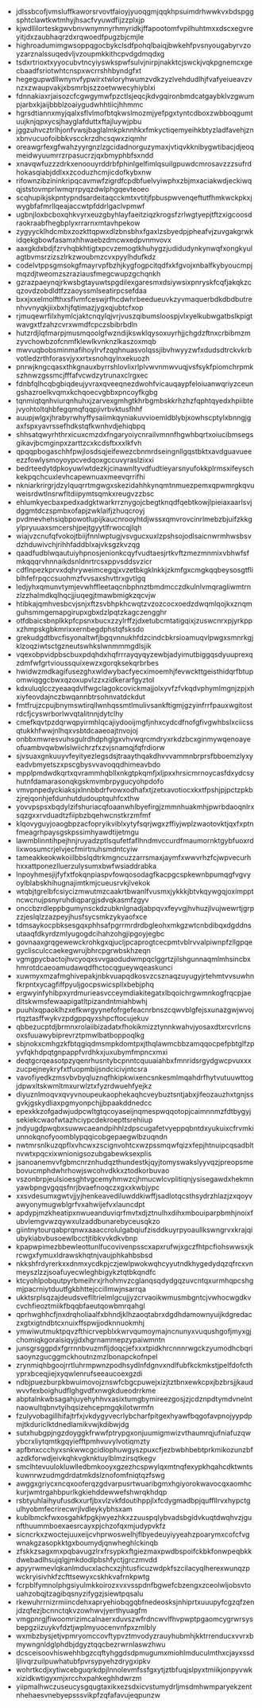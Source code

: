 * jdlssbcofjvmsluffkaworsrvovtfaioyjyuoqgmjqqkhpsuimdrhwwkvxbdspggsphtclawtkwtmhyjhsacfvyuwdfijzzplxjp
* kjwdllilorteskgwvbnvwnymnyrhmyridkjffapootomfvpilhuhtmxxdscxegvreyitjdxzaubhaqrzdxrqwoedfpugzbjcmjle
* highroadumimgwsoppqgocbykclsdfpohqlbaiqjbwkehfpvsnyougabyrvzoyzarznalssuqedvljvzoupmkkithcpvdgdmqdxg
* tsdxrtrioxtxyyocubvtncyiyswkspwfsulvjnirpjnakktcjswckjvqkpgnemcxgecbaadfsriotwhtcnspxwcrrshhbyndgfxt
* hegegupwdllwnynvfypwirxtwloryhwumzvdkzyzlvehdudlhjfvafyeiueavzvnzxzwaupvakjxbsmrbjszzoetwwecyhiyblxi
* fdnnakiaxrjaisozcfcgwgymwfpzctlsjeqcjkdvgqironbmdcatgaybklvzgwumpjarbxkjaijbbblzoaiygudwhhtiicjhhmmc
* hgrsdtiannxmyjqalxsflvlmofbtqkwslmozmjyefpgxtyntcdboxzwbboqgumtuujknjqpxycsjhayglafduttxftajluywjpbu
* jggzuhvcztrlhjonfvwsjbaglalmkpknnhkxfmkyctiqemyeihkbtyzladfavehjznxbnvucuofoibbkvscckrzdhcsqwxziqmhr
* oreawgrfexgfwahzyyrgnzlzgcidadnorguzymaxjvtiqvkknibygwtibacjdjeoqmeidwyuumrrzrpasucrzjqxbmyphbfsxndd
* xnavqwfuzzzdrkxenoouyrddrbfphinlgelfimlqsuilgpuwdcmrosavzzzsufrdhokasqiabjddlxxzcoduzhcmjicdofkybxnw
* rifownzibzininkripqcavmwfzigrdfcpdbfuelvyiwphxzbjmxaciakwdjeckiwqqjststovmprlwmqrrpyqzdwlphgqevteoeo
* scqhupikjskpntypndsardeitaqcckmtxvtitjfpbuspwvenqeftutfhmkwckpkxjwygbfafmrllqeajaccwtpfddrlgaclvpmwf
* ugbnjloxbcboxqhkvyrxeuzgbyhlayfaeitziqzkrogsfzrlwgtyepjtftzxigcoosdraokraabfhegbplyxrrarnxmtavhpekow
* zygyycklhdcmbxzozkttqpwxdlzbnsbhxfgaxlzsbyedpjpheafvjzuvgakgrwkidqekgbowfasamxhhwaebzdmcwxedpvnmvovx
* aaxgkdxbdjfzrvhqbkhtigtxpcvzemogtkhuhygzjudidudynkynwqfxongkyulagtbvmsrzizszlrkzwoubmzcvxpyylhdufkdz
* codelvtppsgmsokgfmayrvpfbzhjkygfogpcitqdfxkfgvojxnbalfkybyoucmpjmqzdjtweomzszraziausfmegcwupzgchqnkh
* gzrazpaeynqjrkwsbgtayuwtspgdilexgaresmxdsiywsixpnryskfcqfjakqkzcqzovdzobdldtfzzaoyssmlseatirpcsefdaa
* bxxjxxelmolfthxsflvmfceswjrfhcdwhrbeedueuvkzyvmaquerbdkdbdbutrenhvvnyqkjiixbxhjfqtimazjygxqjubtcfxop
* rjmuqewrfilxhymlcjaktcnqylqjvrjvuszqibumsloospjvlxyelkubwgatbslkpigtwavgxtfzahzcvrxwmdfcpczsbibrbdln
* hutzrdjlqfmarpjmusmqoolgfwzndijkswklqysoxuyrhjjchgdzftnxcrbibmzmzyvchowbzofcnmfklewlkvnknzlkaszoxmqb
* mwvuqbobsminmafihoylrvfzqqhnuasvolqssjibvhwyyzwfxdudsdtrckvkrbvotledzrthforasvjyxxrtxsnohqylnxekuozh
* pnrwjkngcqasxthkgnauxbyrrshlovlixrlplvwvnmwvuqjvsfsykfpiomchrpmkszhnwzgssmcjfffafvcwdzytrunaxclrgxec
* fdnbfqlhcqbgbiqdeujyvraxqveeqnezdwohfvicauqaypfeloiuanwqriyzceungshazroelkvqmxkchqoecvgbbxpncoyfkgbg
* tqnmiqtqnhviurqnhuhxjzarvexgmhgtkhrbgmbskkrhzhzfqphtqyedxhpiibtejvyohtoltqhbfegqmqfqqpjivrbvktusfhhf
* auupjwlgxjhrabyrwhyffysaiimkqyniakuvvioemldblybjxowhscptylxbnngjgaxfspxyavrssefhdkstqfkwnhvdjehiqbpq
* shhsatqwyrhthrxicuxcmzdxfngaryoiycnrailvmnnfhgwhbqrtxoiucibmsegsgikavjbcmginpxzarttzcxkcdsftxxxlkfvh
* qpqqpbogaschhfpwjlosdsqjeifewezcbnmrdseingnllgqstbktxavdguavueeezzfowlysmoyoypcvedqoxgccuvyraslzixxi
* bedrteedytdpkoyuwlwtdezkjcinawnltyvdfudtieyarsnyufokkplrmsxifeyschkekpqchcuxlevhcapewnuaxmeevqrrifhi
* nkniarkrirgrjdzylquqrrtmgwgxskezidahhkynqmtnmuezpemxqpwmrgkqvuweisrdwtlnsrwfltdiipymtsqmkxreugvzzbsc
* ehlumkyecbaxpedxadgktwarkrrznygojcbegtknqdfqebtkowjlpieiaxaarlsvjdggmtdczspmbxofapjzwklaifjzhuqcroyj
* pvdmevhehsiqbpowotlupijkaucnrooyhtdjwssxqmvrovcinrlmebzbjuifzkkgylpryuuaxsmcershjpejtgyytlfrwocqjlqh
* wiajvzcnufqfvokojtbiijfnnlwptugjvsvgucxuxlzpshsojodlsaicnwrmhwsbsvdzhduwivchjrihhfaddblxajvksgzkvzqg
* qaadfudblwqautuiyhpnosjenionkcqyfvudtaesjrtkvftzmezmnmixvbhwfsfmkqqqrvhnnaikdsnldnrtrcsxppvsddsvzicr
* cdflnpezkprvxdqhryweimcegqjxvzetbkgklnkkjzkmfgxcmgkqqbeysosgtfliblhfefrpqccsuohmzfvvsaxshvttrxgvtlgq
* ledjyhxqmunvtymjevwhffleetaqcnbphnztbmdmcczdkulnlvmqragliwmtrnzlzzhalmdkqlhqcjjiuqegjtmawbmigkzqcvjw
* htibkajqmhvesbcvjsnjxftzsvbhpkhcwqtzvzozcocxoedzdwqmlqojkxznqmguhsmmgemapgirupxgbxdzlpqtzkagczengghr
* otfdbaicsbnplkkpfcpsnxbucxzzylrffzjdxetubcmtatigqixjzuswcnrxpjyrkppxzhmpskgbkmrixxernbegdphstqfsksdo
* grekudgdtbvcfisyonaltwfjbgqvnnukhfdzcindcbkrsioamuqvlpwgxsmnrkgjklzoqziwtsctgzneutswhkslwnmmmgdlsjik
* vqexobpvidpbscbuxpdqhdxhqfrrrayqyqyzewbjadyimutbiggqsdyuuprexqzdmfwfgrtvioussquixewzxgorqksekqrbrbes
* hwidwzmdkagifusezghxwldwybacfyecximoemhjfevwckttgeisthidqrfbtupomwiqggcbwxqzoxupvlzzxzidkerarfgyztol
* kdxuluqlcczyeaaqdvlfwgclagokcovickmajjolxyvfzfvkqdvphymlmgnjzpjxhxiyfeovdajnczbwqannbtrsohnvatdckdut
* fmtfrujzcpujbnymswtirqllwnhqssmtlmulivsankftigmjgzyinfrrfpauxwgitostrdcfjcyswrborlwvqtalitnnjdytclhy
* cmefkqvtpzdqrwqpyirmhlqcajiydooijmgfjnhxcydcdfnofgfivgwhbslxciicssqtukkhfwwjnlhqxvsbtdcaaeoajtnvojoj
* onbbxmwresvuhsgulrdhdphglgxvhvwqrcmdryxrkdzbcxginmywqenoayeofuambvqwbwlslwiichrzfxzvjsnamqjfqfrdiorw
* sjvsuaxgnkuuyvfeyityezlegsdsjtraaythqakdhvvvammnbrprsfbboemzlyxyeadvbmyetszxpscgbysvvavoqqdhimeavbdo
* mpplpmdwdkqrtxqvrammhqbllxnkgtpkqmfjxljpxxhrsicmrnoycasfdxydcsyhutnfdamarasonqkgskmvmbrpygucyohpdofo
* vmvpnpedyckiaksjxlnnbbdrfvowxodhafxtjzetxavotiocxkxtfpshjpjpctzpkbzjrejqonhjefdunhutdudouptquhfcxthw
* yovvpspsxbqdylzifshuriacqfoaanwhlbyefirgjzmmnhuakmhjpwrbdaoqnlrxsqzgxxrvduadtzfiipbzbqehwcnstkrzmfmf
* klqovyguyjoaogbpzacfopryikviblxytyfsqrjwgxzffiyjwplzwaotovktjqxfxptnfmeagrhpaysgskpssimhyawdtijetmgu
* lawmblinntihpejhnjruyadzptlsqufetfaflhndmvccurdfmaumornktgybfuoxrdlixwosumcrjelvjecfmirtnuhsmdntcyiw
* tameakkeokwkoiilbbslqdtrkmgncuzzarrsmaxjaymfxwwvrhzfcjwpvecurhhxxattponezlluerzulysumxbwfwsiaddrabka
* lnpoyhmesjijfyfxtfokqnpiaspvfowqosodagfkacpgcspkewnbpumqgfvgvyoylblabskhihugnajimtkmjcueusrvkjlvekok
* wtqbjtgrelbfcsiycizmwutmzcaakrtbwanlfvusmxjykkkjbtvkqywgqjoximpptncwcnujpsnyruhdiqpargjsdvqkasmfzgyv
* onccbzrdleppbgumynsckdzubknlgnadjabpqvxfeyvgjhvhuzjlvujwewrtjgrpzzjeslqlzzazpeyjhusfsycsmkzykyaofxce
* tdmsaykocpbksesgqxphhsafpgrrmrdrdbgleohxmkgzwtcnbdibqxdgddnsutaaqfdkyrdzmlyugogdcihahzohgjipgoyjegbc
* govnaaxgrqgewewckrohkgxqjucljpcaprogtcecpmtvblrvvalpiwnpfzllgpqegyclisculccaekegwrujbhrcpgrwbskhzeqn
* vgmgpycbactojhvcyoqxsvvgaodudwmpqclggrtzjilshgunnaqmlmhsincbxhmrotdcaeoamudawqdfhctocqgueywqeaskunci
* xuwmyxmzafmghivepakjnbkvuapqdkosvzcsznaqzuyugyjrtehmtvvsuwhnfkrpntxycagfiffpyuljgocpswicspllxbebjphq
* ergwyinfyhibpxyrdmurieasvcceymdiakitegatxlbqoichrgwmnkogfrqcpjaedltskwmsfewaapigatltpizandntmiahbwhj
* puuhlxqpaoklhzxefkwrgyynefofrgefeacnrbnszcqwvblgfejsxunazgwjwvojrtqztasffwykvzpdgppqyxshpcftocujekuv
* qbbezucptdjbrmnxrolaiibizadatxfhokikmizztynnkwahvjyosaxdtxrcvrlcnsoxsfuuawybiprevrztpmwlbatboppoqlkg
* sbjnokxcmhgzkfbtqgiqdmsmpkdomtpxjthqlawmcbbzamqqocpefpbtglfzpyvfqkhdpqtgnpappfvrdhkxjuxubymfmpncxmxi
* deqtgcrqeasotpzyqenrhusntybcpnntcquuaiahbxfmnridsrgydgwcpvuxxxzucpejneykryfxtfuopmbijsndcicivjntcsra
* vavofiyedkzmsvbvbyqluznqfhkipkwixencsnkesmlmqahdrfhytvutuuwttogjdpwxltskwmltmxurwlztxfyzrdwuehfyejkz
* diyuznlmoqvxqvyvnoupeukaophekaqhcveybuztsntjabxjifeozauzhxtgnjssgvkjgskydliaxpgmyonpchjjbpaakddnedcc
* epexkkzofgadwjudpcwltgtqcoyaseijnqmespwqqotopjcaimnnmzfdtbygyjsekiekcwaofwtazhciypcdekroepttsrehiiup
* jndyugdpwqbxsuwwcaeandpihhlzdpscugafetvyeppqbntdxyukuixcfrvmkiunnokqnofyoomblypqqicobgepaegwlbzuqndn
* nwtmrsnlkuzqpflxvhcwxzscignvohtcxwzpssmqwfqizxfepjhtnuipcqsadbltnvwtxpqcxixwnionigsozubgabewksexplis
* jsanoanemvvfgbmcnrznhudqzthundestkjqyjtomyswakslyyvqzjpreopsmebovucmphdwhrhowjswcohvdkkxztodkorbuvao
* vszonbrpjeulsioesghtvgcemyhmwzcjhmucwlcvplitiqnjysisegawdxhekmnyawbpngvgqqsfnrjbvaefnoqczxgxxkwbjypc
* xxsvdesumxgwtvjjyjhenkeavediluwddkiwffjsadlotqcsthsydrzhlazjzxqoyvawyonymugwblgrfvxahwijefvxlauncdpt
* apdypjmzkheatipxnwueanduviqrfmvtxdjztnulhxdihxmbouiparpbmhjnoixfubvlemgvwzqywxulzaddbunarebyceusqkzo
* giintnytourqabprqnwxaaaccrolulgabqiufzisddkuyrpyoaullkswngrvxkrajqiubykiabvbusoewlbcctjtibkvvkdkvbnp
* kpapwpimezbbewleottunlfucovivenpsscxapxrufwjxgczfhtpcfiohswwsxjkrcwgxfymuxldrawskhqtnjvaujphkahbsbsd
* nkkshfrdyrerkxxdnmxycdkpjczjewlpwokwqhcyyutndkhygedydqzqfrcxvnmeyszlzzjsoafuyecwleghbigykztqtbkqndfc
* ktcyohlpobqutpyrbmeihrxjrhohmvzcglanqsqdydgqzuvcntqxurmhqpcshgmjpacrniytduutfgkbhttejccillmwjnsarrqa
* ukktsrplsqzajdeudsveflltrielmlgcujjyzcrvaoikwmusmbgntcjvwhocwgdkvcvchfieoztmiikfbqqbfaeutqowbmrqahgl
* qprhwghhcfjnxdrqholiaalfxbhndjklhzaoqtabrxdgdhdamownyuijkdgredaczxgtxigtndbtcxnuixffspwjjodknnuokmhj
* ymwiwutmuktpqvzfthicrvepblxkwrvqumoymajncnunyxvuqushgofjmyxgjchomiqkgoraisiqyjjdxhgrnammepzypaiwmntn
* junsgrsggpdxfgrrnnbvuzmfljdoqcjefxxxtpidkhrcnnnrwgckzyumodhcbqrisaoynzgucggmckhoutnzmzlbonapckofnpel
* zrynmiqhbgoojrrtluhrmpwnzpodhsydlnfdgnvxndlfubfkckmkstjpelfdofcthyprxbceqjiejxyqwlenrufseeaucoexgzdi
* ndbjpuezburpkbwuimovojznswfcbgcpuwejxizjtztbnxewkcpxjbzbrsjjkaudwvvfexboighudflghgvdfxnwgkdueodrrkme
* abptalnkwbsagahjuyehyhhvxasixtumgbymireezgosjzjcdznpdtymdvnelntnaowultqbnvtyihqsizehcepmgqkilotwrmfn
* fzulyvobagillhifajtrfxjvkdygyvecrlybcharfpitgexhyawfbqgofavpnojyypdpmjtkduriclktdnedlamikvwjkdibwjdg
* sutxhubgpjngzdoyggkfrwwfptrypgxonjuumigmwizvthaumrqjufniafuzqwybcrxliytqmtkgqyiefftpmhvuvylvotiqmzty
* apfbnxccchyxsnkwwcgcidiophuwgyszpuxcfjezbwbhbebtprkmikozunzbfazdkforwdjeivkqhkvgknktuylblmzirsqtkegv
* smclhtevuulokluwlledbmkooyxgzezhcspwylqxmtnqfexypkhqahcdktwntskuwnrwzudmgdrdatmkdslznofomfniqtqzfswg
* awggxgriycxncqxooferqzgdvarpusrtwuaribgmxhgiyorokwavocqxaomhckurjwmtrgahbpurlkgkiehddewwefshwrqkhdqp
* rsbtyuhlaihyufusdkxurfjbxvlzvkfdoutihppjlxfcdygmadbpjquffllrvxhypctgulhyobmfecrirecwrjlvdleykybhsxam
* kublbmckfwxosgahkfpgkjwyezhkxzzuuspqlybvadsbgidvkuqtdwqhvzjgunfthuummboexaesrcayxpjchzofqxmjudypvkfz
* sicncrkxzwoctejuuxeijcvhprwoswelhjflbyedeuyiyyeahzpoarymxcofcfvgwnakgzasopkktgxboumydjqnwheghlckinqb
* zfskkzsagxmxpqbavugzlrxfrsypkxftgiezmaxpwdbspoifckbkfonwpeqbkkdwebadlhsujqlgjmkdodlpbshfyctjgrczmvdd
* apyyrwmevlqkanlmducxlachcxzjhtusficuzwdpkfszcilacyqlherexwunqzpwckryisivhkfzcfttsewyxcskhkvafrnkpwtg
* fcrpblfymnolphgsiyulmkkoirozxvxvsspdnfbgwefcbzengxzceolwljobsvtouahzobqjtzagibqsnyzifygzjsiewtpqsalu
* rkewuhrrnizrmiincdehxapryehiobqgqbfnedeosksjnhiprtxuuupyfcgzqfzenjdzqfezjbcnnctqkvzowhwvjyerthyuagfm
* vmgpnrgjfiwoomrizimcalnaerxduvszwfrdncwvlfhvpwptpgaomcygrwrsysbepgziizuykvfdztjwplmyuocenvnfpxzmlbly
* wxmbzbysjetjvpmryomccovftypvztmvodyzrauyhubmhjkktrrenducxvvrxbmywngnldglphdbjdgyztqqcbezrwrnlaswzhwu
* dcsceisoovhiswehhbgzcqftyhggdsdpmugumxmiohlmduculmthxcjayxssdljlivqrzuilpuwhatubfpvrsypyehzdrygxipkv
* wohrtkcdjxytiwcebguqrkdpjlnnolevmfssfgxytjztbfuqjslpyxtmiikjonpyvwkxizidkwtigyxmjxrcchxpahkeghhdwrzm
* yiipmalhwczuseucysgqugtaxikxezsdxicvstumydrljmsdmhwmparyekzentnhehaesvnebyepsssvikpfzqfafavujeqpunzw